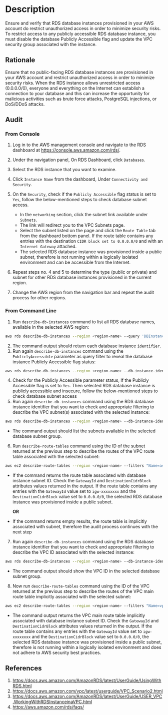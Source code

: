 # Description

Ensure and verify that RDS database instances provisioned in your AWS account do restrict unauthorized access in order to minimize security risks. To restrict access to any publicly accessible RDS database instance, you must disable the database Publicly Accessible flag and update the VPC security group associated with the instance.

## Rationale

Ensure that no public-facing RDS database instances are provisioned in your AWS account and restrict unauthorized access in order to minimize security risks. When the RDS instance allows unrestricted access (0.0.0.0/0), everyone and everything on the Internet can establish a connection to your database and this can increase the opportunity for malicious activities such as brute force attacks, PostgreSQL injections, or DoS/DDoS attacks.

## Audit

### From Console

1. Log in to the AWS management console and navigate to the RDS dashboard at <https://console.aws.amazon.com/rds/>.
2. Under the navigation panel, On RDS Dashboard, click `Databases`.
3. Select the RDS instance that you want to examine.
4. Click `Instance Name` from the dashboard, Under `Connectivity and Security`.
5. On the `Security`, check if the `Publicly Accessible` flag status is set to `Yes`, follow the below-mentioned steps to check database subnet access.

    - In the `networking` section, click the subnet link available under `Subnets`.
    - The link will redirect you to the VPC Subnets page.
    - Select the subnet listed on the page and click the `Route Table` tab from the dashboard bottom panel. If the route table contains any entries with the destination `CIDR block set to 0.0.0.0/0` and with an `Internet Gateway` attached.
    - The selected RDS database instance was provisioned inside a public subnet, therefore is not running within a logically isolated environment and can be accessible from the Internet.

6. Repeat steps no. 4 and 5 to determine the type (public or private) and subnet for other RDS database instances provisioned in the current region.
7. Change the AWS region from the navigation bar and repeat the audit process for other regions.

### From Command Line

1. Run `describe-db-instances` command to list all RDS database names, available in the selected AWS region:

```sh
aws rds describe-db-instances --region <region-name> --query 'DBInstances[*].DBInstanceIdentifier'
```

2. The command output should return each database instance `identifier`.
3. Run again `describe-db-instances` command using the `PubliclyAccessible` parameter as query filter to reveal the database instance Publicly Accessible flag status:

```sh
aws rds describe-db-instances --region <region-name> --db-instance-identifier <db-instance-name> --query 'DBInstances[*].PubliclyAccessible'
```

4. Check for the Publicly Accessible parameter status, If the Publicly Accessible flag is set to `Yes`. Then selected RDS database instance is publicly accessible and insecure, follow the below-mentioned steps to check database subnet access
5. Run again `describe-db-instances` command using the RDS database instance identifier that you want to check and appropriate filtering to describe the VPC subnet(s) associated with the selected instance:

```sh
aws rds describe-db-instances --region <region-name> --db-instance-identifier <db-name> --query 'DBInstances[*].DBSubnetGroup.Subnets[]'
```

- The command output should list the subnets available in the selected database subnet group.

6. Run `describe-route-tables` command using the ID of the subnet returned at the previous step to describe the routes of the VPC route table associated with the selected subnet:

```sh
aws ec2 describe-route-tables --region <region-name> --filters "Name=association.subnet-id,Values=<SubnetID>" --query 'RouteTables[*].Routes[]'
```

- If the command returns the route table associated with database instance subnet ID. Check the `GatewayId` and `DestinationCidrBlock` attributes values returned in the output. If the route table contains any entries with the `GatewayId` value set to `igw-xxxxxxxx` and the `DestinationCidrBlock` value set to `0.0.0.0/0`, the selected RDS database instance was provisioned inside a public subnet.

    **OR**
- If the command returns empty results, the route table is implicitly associated with subnet, therefore the audit process continues with the next step

7. Run again `describe-db-instances` command using the RDS database instance identifier that you want to check and appropriate filtering to describe the VPC ID associated with the selected instance:

```sh
aws rds describe-db-instances --region <region-name> --db-instance-identifier <db-name> --query 'DBInstances[*].DBSubnetGroup.VpcId'
```

- The command output should show the VPC ID in the selected database subnet group.

8. Now run `describe-route-tables` command using the ID of the VPC returned at the previous step to describe the routes of the VPC main route table implicitly associated with the selected subnet:

```sh
aws ec2 describe-route-tables --region <region-name> --filters "Name=vpc-id,Values=<VPC-ID>" "Name=association.main,Values=true" --query 'RouteTables[*].Routes[]'
```

- The command output returns the VPC main route table implicitly associated with database instance subnet ID. Check the `GatewayId` and `DestinationCidrBlock` attributes values returned in the output. If the route table contains any entries with the `GatewayId` value set to `igw-xxxxxxxx` and the `DestinationCidrBlock` value set to `0.0.0.0/0`, the selected RDS database instance was provisioned inside a public subnet, therefore is not running within a logically isolated environment and does not adhere to AWS security best practices.

## References

1. <https://docs.aws.amazon.com/AmazonRDS/latest/UserGuide/UsingWithRDS.html>
2. <https://docs.aws.amazon.com/vpc/latest/userguide/VPC_Scenario2.html>
3. <https://docs.aws.amazon.com/AmazonRDS/latest/UserGuide/USER_VPC.WorkingWithRDSInstanceinaVPC.html>
4. <https://aws.amazon.com/rds/faqs/>
